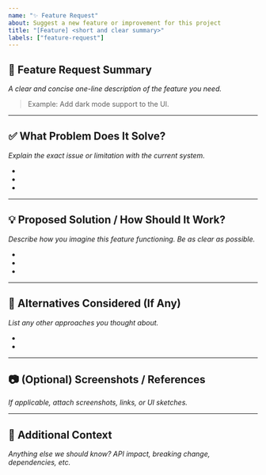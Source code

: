 ```yaml
---
name: "✨ Feature Request"
about: Suggest a new feature or improvement for this project
title: "[Feature] <short and clear summary>"
labels: ["feature-request"]
---
```


## 🚀 Feature Request Summary
_A clear and concise one-line description of the feature you need._

> Example: Add dark mode support to the UI.

---

## ✅ What Problem Does It Solve?
_Explain the exact issue or limitation with the current system._

- 
- 
- 

---

## 💡 Proposed Solution / How Should It Work?
_Describe how you imagine this feature functioning. Be as clear as possible._

- 
- 
- 

---

## 🔄 Alternatives Considered (If Any)
_List any other approaches you thought about._

- 
- 

---

## 📷 (Optional) Screenshots / References
_If applicable, attach screenshots, links, or UI sketches._

---

## 📎 Additional Context
_Anything else we should know? API impact, breaking change, dependencies, etc._

